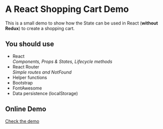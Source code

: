 # A React Shopping Cart Demo

This is a small demo to show how the State can be used in React (**without Redux**) to create a shopping cart.


## You should use
- React  
*Components, Props & States, Lifecycle methods*
- React Router  
*Simple routes and NotFound*
- Helper functions
- Bootstrap
- FontAwesome
- Data persistence (localStorage)


## Online Demo
[Check the demo](https://fbw-12.github.io/Simple-React-Shop/)
